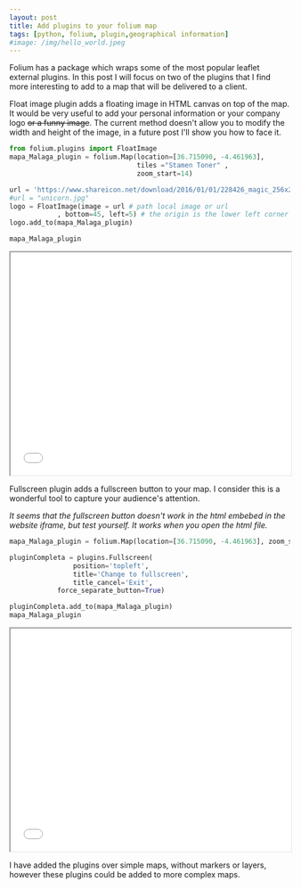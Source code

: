 ```yaml
---
layout: post
title: Add plugins to your folium map 
tags: [python, folium, plugin,geographical information]
#image: /img/hello_world.jpeg
---
```


Folium has a package which wraps some of the most popular leaflet external plugins. In this post I will focus on two of the plugins that I find more interesting to add to a map that will be delivered to a client.

Float image plugin adds a floating image in HTML canvas on top of the map. It would be very useful to add your personal information or your company logo ~~or a funny image~~. The current method doesn't allow you to modify the width and height of the image, in a future post I'll show you how to face it.

```python
from folium.plugins import FloatImage
mapa_Malaga_plugin = folium.Map(location=[36.715090, -4.461963], 
                                tiles ="Stamen Toner" ,
                                zoom_start=14)

url = 'https://www.shareicon.net/download/2016/01/01/228426_magic_256x256.png'
#url = "unicorn.jpg"
logo = FloatImage(image = url # path local image or url 
            , bottom=45, left=5) # the origin is the lower left corner
logo.add_to(mapa_Malaga_plugin)

mapa_Malaga_plugin
```
<iframe id="inlineFrameExample"
    title="Inline Frame Example"
    width="100%"
    height="400"
    src="/assets/2018-09-10-folium/MapaMalaga_pluginFlotante.html">
</iframe>

Fullscreen plugin adds a fullscreen button to your map. I consider this is a wonderful tool to capture your audience's attention.

*It seems that the fullscreen button doesn't work in the html embebed in the website iframe, but test yourself. It works when you open the html file.*
```python
mapa_Malaga_plugin = folium.Map(location=[36.715090, -4.461963], zoom_start=12)

pluginCompleta = plugins.Fullscreen(
                position='topleft',
                title='Change to fullscreen',
                title_cancel='Exit',
            force_separate_button=True)

pluginCompleta.add_to(mapa_Malaga_plugin)
mapa_Malaga_plugin
```
<iframe id="inlineFrameExample"
    title="Inline Frame Example"
    width="100%"
    height="400"
    src="/assets/2018-09-10-folium/MapaMalaga_pluginCompleta.html">
</iframe>


I have added the plugins over simple maps, without markers or layers, however these plugins could be added to more complex maps. 

